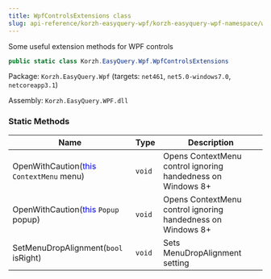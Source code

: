 ```yaml
---
title: WpfControlsExtensions class
slug: api-reference/korzh-easyquery-wpf/korzh-easyquery-wpf-namespace/wpfcontrolsextensions-class
---
```

Some useful extension methods for WPF controls
```csharp
public static class Korzh.EasyQuery.Wpf.WpfControlsExtensions

```
Package: `Korzh.EasyQuery.Wpf` (targets: `net461`, `net5.0-windows7.0`, `netcoreapp3.1`)

Assembly: `Korzh.EasyQuery.WPF.dll`

### Static Methods

| Name | Type | Description | 
| --- | --- | --- | 
| OpenWithCaution(<span style='color: blue'>this</span> `ContextMenu` menu) | `void` | Opens ContextMenu control ignoring handedness on Windows 8+ | 
| OpenWithCaution(<span style='color: blue'>this</span> `Popup` popup) | `void` | Opens ContextMenu control ignoring handedness on Windows 8+ | 
| SetMenuDropAlignment(`bool` isRight) | `void` | Sets MenuDropAlignment setting |